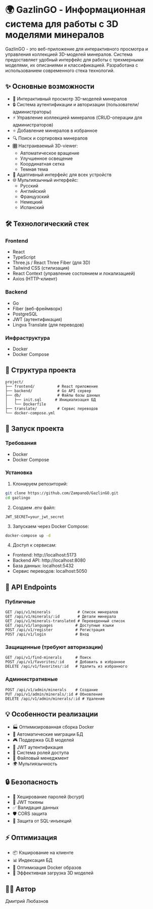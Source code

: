 # 🌍 GazlinGO - Информационная система для работы с 3D моделями минералов

GazlinGO - это веб-приложение для интерактивного просмотра и управления коллекцией 3D-моделей минералов. Система предоставляет удобный интерфейс для работы с трехмерными моделями, их описаниями и классификацией. Разработана с использованием современного стека технологий.

## ✨ Основные возможности

- 👀 Интерактивный просмотр 3D-моделей минералов
- 🔒 Система аутентификации и авторизации (пользователи/администраторы)
- ⚡ Управление коллекцией минералов (CRUD-операции для администраторов)
- ⭐ Добавление минералов в избранное
- 🔍 Поиск и сортировка минералов
- 🎛️ Настраиваемый 3D-viewer:
    - Автоматическое вращение
    - Улучшенное освещение
    - Координатная сетка
    - Темная тема
- 📱 Адаптивный интерфейс для всех устройств
- 🌐 Мультиязычный интерфейс:
    - Русский
    - Английский
    - Французский
    - Немецкий
    - Испанский

## 🛠️ Технологический стек

### Frontend
- React
- TypeScript
- Three.js / React Three Fiber (для 3D)
- Tailwind CSS (стилизация)
- React Context (управление состоянием и локализацией)
- Axios (HTTP-клиент)

### Backend
- Go
- Fiber (веб-фреймворк)
- PostgreSQL
- JWT (аутентификация)
- Lingva Translate (для переводов)

### Инфраструктура
- Docker
- Docker Compose

## 📁 Структура проекта

```
project/
├── frontend/          # React приложение
├── backend/           # Go API сервер
├── db/                # Файлы базы данных
│   ├── init.sql      # Инициализация БД
│   └── Dockerfile   
├── translate/         # Сервис переводов
└── docker-compose.yml
```

## 🚀 Запуск проекта

### Требования
- Docker
- Docker Compose

### Установка

1. Клонируем репозиторий:
```bash
git clone https://github.com/ZampanoD/GazlinGO.git
cd gazlingo
```

2. Создаем .env файл:
```env
JWT_SECRET=your_jwt_secret
```

3. Запускаем через Docker Compose:
```bash
docker-compose up -d
```

4. Доступ к сервисам:
- Frontend: http://localhost:5173
- Backend API: http://localhost:8080
- База данных: localhost:5432
- Сервис переводов: localhost:5050

## 🔌 API Endpoints

### Публичные
```
GET /api/v1/minerals            # Список минералов
GET /api/v1/minerals/:id        # Детали минерала
GET /api/v1/minerals-translated # Переведенный список
GET /api/v1/languages          # Доступные языки
POST /api/v1/register          # Регистрация
POST /api/v1/login             # Вход
```

### Защищенные (требуют авторизации)
```
GET /api/v1/find-minerals      # Поиск
POST /api/v1/favorites/:id     # Добавить в избранное
DELETE /api/v1/favorites/:id   # Удалить из избранного
```

### Административные
```
POST /api/v1/admin/minerals    # Создание
PUT /api/v1/admin/minerals/:id # Обновление
DELETE /api/v1/admin/minerals/:id # Удаление
```

## 💡 Особенности реализации

- 🏭 Оптимизированная сборка Docker
- 🔄 Автоматические миграции БД
- 🎮 Поддержка GLB моделей
- 🔐 JWT аутентификация
- 👥 Система ролей доступа
- 📁 Файловый менеджмент
- 🌍 Мультиязычность

## 🔒 Безопасность

- 🔑 Хеширование паролей (bcrypt)
- 🎫 JWT токены
- ✅ Валидация данных
- 🛡️ CORS защита
- 💉 Защита от SQL-инъекций

## ⚡ Оптимизация

- 📦 Кэширование на клиенте
- 📊 Индексация БД
- 🚀 Оптимизация Docker образов
- 🎯 Эффективная загрузка 3D моделей

## 👨‍💻 Автор

Дмитрий Любазнов